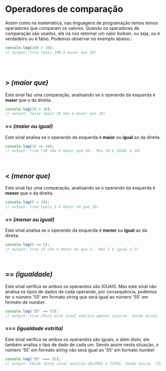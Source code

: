 # Operadores de comparação
Assim como na matemática, nas linguagens de programação temos temos operadores que comparam os valores. Quando os operadores de comparação são usados, ele irá nos retornar um valor _bolean_, ou seja, ou é verdadeiro ou é falso. Podemos observar no exemplo abaixo.:
```js
console.log(100 > 10); 
// output: true (pois 100 é maior que 10)
```

</br>
</br>

## > _(maior que)_
Este sinal faz uma comparação, analisando se o operando da esquerda é __maior__ que o da direita.
```js
console.log(10 > 10);
// output: false (pois 10 não é maior que 10)
```

### >= _(maior ou igual)_
Este sinal analisa se o operando da esquerda é __maior__ ou __igual__ ao da direita.
```js
console.log(10 >= 10);
// output: true (10 não é maior que 10.. Mas 10 é IGUAL a 10)
```


</br>

## < _(menor que)_
Este sinal faz uma comparação, analisando se o operando da esquerda é __menor__ que o da direita.
```js
console.log(5 < 10);
// output: true (pois 5 é menor do que 10)
```

### <= _(menor ou igual)_
Este sinal analisa se o operando da esquerda é __menor__ ou __igual__ ao da direita. 
```js
console.log(5 <= 5);
// output: true (5 não é menor do que 5.. Mas 5 é igual a 5)
```

</br>

## == _(igualdade)_
Este sinal verifica se ambos os operandos são IGUAIS. Mas este sinal não analisa os tipos de dados de cada operando, por consequência, podemos ter o número '55' em formato _string_ que será igual ao número '55' em formato de _number_.
```js
console.log('55' == 55);
// output: true (Pois este sinal analisa apenas valores. Sendo assim, '55' é igual a 55)
```

### === _(igualdade estrita)_
Este sinal verifica se ambos os operandos são iguais, e além disto, ele também analisa o tipo de dado de cada um. Sendo assim nesta situação, o número '55' em formato _string_ não será igual ao '55' em formato _number_
```js
console.log('55' === 55);
// output: FALSE (Este sinal analisa VALORES e TIPOS. Sendo assim, '55' não é igual a 55 do tipo number)
```


